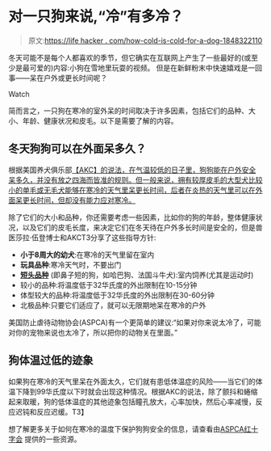 # 对一只狗来说,“冷”有多冷？

> 原文:[https://life hacker . com/how-cold-is-cold-for-a-dog-1848322110](https://lifehacker.com/how-cold-is-cold-for-a-dog-1848322110)

冬天可能不是每个人都喜欢的季节，但它确实在互联网上产生了一些最好的(或至少是最可爱的)内容:小狗在雪地里玩耍的视频。 但是在新鲜粉末中快速嬉戏是一回事——呆在户外或更长时间呢？

Watch

简而言之，一只狗在寒冷的室外呆的时间取决于许多因素，包括它们的品种、大小、年龄、健康状况和皮毛。以下是需要了解的内容。

## 冬天狗狗可以在外面呆多久？

根据美国养犬俱乐部[【AKC】的说法，在气温较低的日子里，狗狗能在户外安全呆多久，并没有放之四海而皆准的规则。但一般来说，拥有较厚皮毛的大型犬比较小的单毛或无毛犬能够在寒冷的天气里呆更长时间，后者在炎热的天气里可以在外面呆更长时间，但却没有能力应对寒冷。](https://www.akc.org/expert-advice/health/how-long-can-you-keep-your-dog-outside/)

除了它们的大小和品种，你还需要考虑一些因素，比如你的狗的年龄，整体健康状况，以及它们的皮毛长度，来决定它们在冬天待在户外多长时间是安全的，但是兽医莎拉·伍登博士和AKCT3分享了这些指导方针:

*   **小于8周大的幼犬**:在寒冷的天气里留在室内
*   **玩具品种**:寒冷天气时，不要出门
*   [**短头品种**](https://www.akc.org/expert-advice/dog-breeds/sports-snouts-and-extreme-weather-workout-safety-for-flat-faced-dogs/) (即鼻子短的狗，如哈巴狗、法国斗牛犬):室内饲养(尤其是运动时)
*   较小的品种:将温度低于32华氏度的外出限制在10-15分钟
*   体型较大的品种:将温度低于32华氏度的外出限制在30-60分钟
*   北极品种:只要它们适应了，就可以无限期地呆在寒冷的户外

美国防止虐待动物协会(ASPCA)有一个更简单的建议:“如果对你来说太冷了，可能对你的宠物来说也太冷了，所以把你的动物关在里面。”

## 狗体温过低的迹象

如果狗在寒冷的天气里呆在外面太久，它们就有患低体温症的风险——当它们的体温下降到99华氏度以下时就会出现这种情况。根据AKC的说法，除了颤抖和蜷缩起来取暖，狗的低体温症的其他迹象包括瞳孔放大，心率加快，然后心率减慢，反应迟钝和反应迟缓。T3】

想了解更多关于如何在寒冷的温度下保护狗狗安全的信息，请查看由[ASPCA](https://www.aspca.org/pet-care/general-pet-care/cold-weather-safety-tips)[红十字会](https://www.redcross.org/get-help/how-to-prepare-for-emergencies/pet-winter-safety.html) 提供的一些资源。